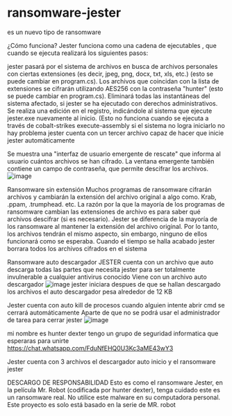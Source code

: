 # ransomware-jester 

es un nuevo tipo de ransomware  


¿Cómo funciona?
Jester funciona como una cadena de ejecutables , que cuando se ejecuta realizará los siguientes pasos:

jester pasará por el sistema de archivos en busca de archivos personales con ciertas extensiones (es decir, jpeg, png, docx, txt, xls, etc.) (esto se puede cambiar en program.cs).
Los archivos que coincidan con la lista de extensiones se cifrarán utilizando AES256 con la contraseña "hunter" (esto se puede cambiar en program.cs).
Eliminará todas las instantáneas del sistema afectado, si jester se ha ejecutado con derechos administrativos.
Se realiza una edición en el registro, indicándole al sistema que ejecute jester.exe nuevamente al inicio. (Esto no funciona cuando se ejecuta a través de cobalt-strikes execute-assembly si el sistema no logra iniciarlo no hay problema jester cuenta con un tercer archivo capaz de hacer que inicie jester automáticamente 

Se muestra una "interfaz de usuario emergente de rescate" que informa al usuario cuántos archivos se han cifrado. La ventana emergente también contiene un campo de contraseña, que permite descifrar los archivos.
 ![image](https://user-images.githubusercontent.com/91295669/134601820-bef2cb24-8bf7-485a-8efd-a87e8825d6f9.png)

Ransomware sin extensión
Muchos programas de ransomware cifrarán archivos y cambiarán la extensión del archivo original a algo como. Krab, .ppam, .trumphead. etc. La razón por la que la mayoría de los programas de ransomware cambian las extensiones de archivo es para saber qué archivos descifrar (si es necesario). Jester se diferencia de la mayoría de los ransomware al mantener la extensión del archivo original. Por lo tanto, los archivos tendrán el mismo aspecto, sin embargo, ninguno de ellos funcionará como se esperaba.
Cuando el tiempo se halla acabado jester borrara todos los archivos cifrados en el sistema 

Ransomware auto descargador 
JESTER cuenta con un archivo que auto descarga todas las partes que necesita jester para ser totalmente invulnerable a cualquier antivirus conocido 
Viene con un archivo auto descargador
![image](https://user-images.githubusercontent.com/91295669/134601890-37372bf3-5071-4553-965a-deb1cad3ceea.png)
jester iniciara  despues de que se hallan descargado los archivos el auto descargador pesa alrededor de 12 KB 
 
Jester cuenta con auto kill de procesos cuando alguien intente abrir cmd se cerrará automáticamente 
Aparte de que no se podrá usar el administrador de tarea para cerrar jester
![image](https://user-images.githubusercontent.com/91295669/134602445-8e069a7f-0372-4642-a91a-8cd1642e4355.png)

mi nombre es hunter dexter  tengo  un grupo de seguridad informatica que esperaras para unirte
https://chat.whatsapp.com/FduNfEHQ0U3Kc3aME43wY3

 
Jester cuenta con 3 archivos el descargador auto inicio y el ransomware jester



DESCARGO DE RESPONSABILIDAD
Esto es como el ransomware Jester, en la película Mr. Robot (codificada por hunter dexter), tenga cuidado este es un ransomware real. No utilice este malware en su computadora personal. Este proyecto es solo está basado en la serie de MR. robot 



